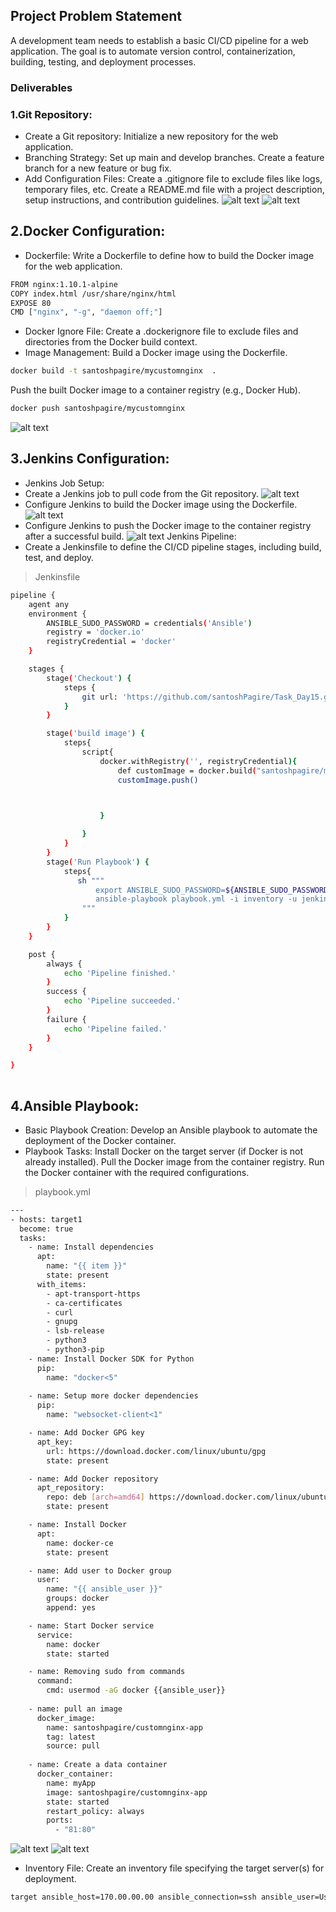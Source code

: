## Project Problem Statement
A development team needs to establish a basic CI/CD pipeline for a web application. The goal is to automate version control, containerization, building, testing, and deployment processes.
### Deliverables
### 1.Git Repository:
+ Create a Git repository: Initialize a new repository for the web application.
+ Branching Strategy:
 Set up main and develop branches.
 Create a feature branch for a new feature or bug fix.
+ Add Configuration Files:
 Create a .gitignore file to exclude files like logs, temporary files, etc.
 Create a README.md file with a project description, setup instructions, and contribution guidelines.
 ![alt text](<image/Screenshot from 2024-07-29 16-16-46.png>)
 ![alt text](<image/Screenshot from 2024-07-29 16-22-42.png>)
## 2.Docker Configuration:
+ Dockerfile:
Write a Dockerfile to define how to build the Docker image for the web application.
```bash
FROM nginx:1.10.1-alpine
COPY index.html /usr/share/nginx/html
EXPOSE 80
CMD ["nginx", "-g", "daemon off;"]

```
+ Docker Ignore File:
Create a .dockerignore file to exclude files and directories from the Docker build context.
+ Image Management:
Build a Docker image using the Dockerfile.
```bash
docker build -t santoshpagire/mycustomnginx  .
```
Push the built Docker image to a container registry (e.g., Docker Hub).
```bash
docker push santoshpagire/mycustomnginx
```
![alt text](<image/Screenshot from 2024-07-30 07-46-32.png>)
## 3.Jenkins Configuration:
+ Jenkins Job Setup:
+ Create a Jenkins job to pull code from the Git repository.
![alt text](<image/Screenshot from 2024-07-29 22-38-42.png>)
+ Configure Jenkins to build the Docker image using the Dockerfile.
![alt text](<image/Screenshot from 2024-07-29 22-39-13.png>)
+ Configure Jenkins to push the Docker image to the container registry after a successful build.
![alt text](<image/Screenshot from 2024-07-29 22-39-39.png>)
Jenkins Pipeline:
+ Create a Jenkinsfile to define the CI/CD pipeline stages, including build, test, and deploy.
> Jenkinsfile
```bash
pipeline {
    agent any
    environment {
        ANSIBLE_SUDO_PASSWORD = credentials('Ansible')
        registry = 'docker.io'  
        registryCredential = 'docker' 
    }

    stages {
        stage('Checkout') {
            steps {
                git url: 'https://github.com/santoshPagire/Task_Day15.git', branch: 'main'
            }
        }

        stage('build image') {
            steps{
                script{
                    docker.withRegistry('', registryCredential){
                        def customImage = docker.build("santoshpagire/mynginx-app:latest")
                        customImage.push()
                       


                    }

                }
            }
        }
        stage('Run Playbook') {
            steps{
               sh """
                   export ANSIBLE_SUDO_PASSWORD=${ANSIBLE_SUDO_PASSWORD}
                   ansible-playbook playbook.yml -i inventory -u jenkins --extra-vars "ansible_become_pass=${ANSIBLE_SUDO_PASSWORD}"
                """
            }
        }
    }

    post {
        always {
            echo 'Pipeline finished.'
        }
        success {
            echo 'Pipeline succeeded.'
        }
        failure {
            echo 'Pipeline failed.'
        }
    }

}
 
```

## 4.Ansible Playbook:
+ Basic Playbook Creation:
Develop an Ansible playbook to automate the deployment of the Docker container.
+ Playbook Tasks:
Install Docker on the target server (if Docker is not already installed).
Pull the Docker image from the container registry.
Run the Docker container with the required configurations.
> playbook.yml
```bash
---
- hosts: target1
  become: true
  tasks:
    - name: Install dependencies
      apt:
        name: "{{ item }}"
        state: present
      with_items:
        - apt-transport-https
        - ca-certificates
        - curl
        - gnupg
        - lsb-release
        - python3
        - python3-pip
    - name: Install Docker SDK for Python
      pip:
        name: "docker<5"
    
    - name: Setup more docker dependencies
      pip:
        name: "websocket-client<1" 

    - name: Add Docker GPG key
      apt_key:
        url: https://download.docker.com/linux/ubuntu/gpg
        state: present

    - name: Add Docker repository
      apt_repository:
        repo: deb [arch=amd64] https://download.docker.com/linux/ubuntu {{ ansible_distribution_release }} stable
        state: present

    - name: Install Docker
      apt:
        name: docker-ce
        state: present

    - name: Add user to Docker group
      user:
        name: "{{ ansible_user }}"
        groups: docker
        append: yes

    - name: Start Docker service
      service:
        name: docker
        state: started

    - name: Removing sudo from commands
      command:
        cmd: usermod -aG docker {{ansible_user}}
    
    - name: pull an image
      docker_image:
        name: santoshpagire/customnginx-app
        tag: latest 
        source: pull
    
    - name: Create a data container
      docker_container:
        name: myApp
        image: santoshpagire/customnginx-app
        state: started
        restart_policy: always
        ports:
          - "81:80"
```
![alt text](<image/Screenshot from 2024-07-29 22-40-53.png>)
![alt text](<image/Screenshot from 2024-07-30 07-42-22.png>)
+ Inventory File:
Create an inventory file specifying the target server(s) for deployment.
```bash
target ansible_host=170.00.00.00 ansible_connection=ssh ansible_user=User ansible_ssh_pass=User_Pass

```
